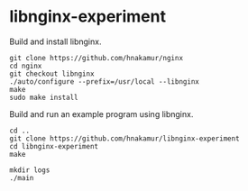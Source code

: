 libnginx-experiment
===================

Build and install libnginx.

```console
git clone https://github.com/hnakamur/nginx
cd nginx
git checkout libnginx
./auto/configure --prefix=/usr/local --libnginx
make
sudo make install
```

Build and run an example program using libnginx.

```console
cd ..
git clone https://github.com/hnakamur/libnginx-experiment
cd libnginx-experiment
make
```

```console
mkdir logs
./main
```
